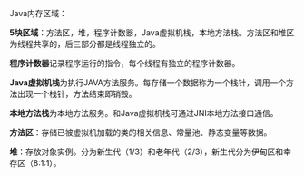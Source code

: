 Java内存区域：

**5块区域**：方法区，堆，程序计数器，Java虚拟机栈，本地方法栈。方法区和堆区为线程共享的，后三部分都是线程独立的。

**程序计数器**记录程序运行的指令，每个线程有独立的程序计数器。

**Java虚拟机栈**为执行JAVA方法服务。每存储一个数据称为一个栈针，调用一个方法出现一个栈针，方法结束即销毁。

**本地方法栈**为本地方法服务。和Java虚拟机栈可通过JNI本地方法接口通信。

**方法区**：存储已被虚拟机加载的类的相关信息、常量池、静态变量等数据。

**堆**：存放对象实例。分为新生代（1/3）和老年代（2/3），新生代分为伊甸区和幸存区（8:1:1）。
